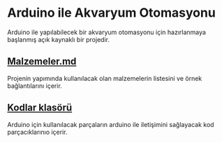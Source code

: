 # Arduino ile Akvaryum Otomasyonu
Arduino ile yapılabilecek bir akvaryum otomasyonu için hazırlanmaya başlanmış açık kaynaklı bir projedir.
## [Malzemeler.md](/Malzemeler.md)
Projenin yapımında kullanılacak olan malzemelerin listesini ve örnek bağlantılarını içerir.
## [Kodlar klasörü](/Kodlar)
Arduino için kullanılacak parçaların arduino ile iletişimini sağlayacak kod parçacıklarınıo içerir.
